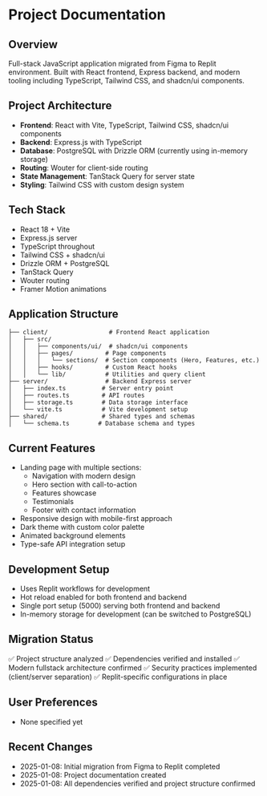 # Project Documentation

## Overview
Full-stack JavaScript application migrated from Figma to Replit environment. Built with React frontend, Express backend, and modern tooling including TypeScript, Tailwind CSS, and shadcn/ui components.

## Project Architecture
- **Frontend**: React with Vite, TypeScript, Tailwind CSS, shadcn/ui components
- **Backend**: Express.js with TypeScript
- **Database**: PostgreSQL with Drizzle ORM (currently using in-memory storage)
- **Routing**: Wouter for client-side routing
- **State Management**: TanStack Query for server state
- **Styling**: Tailwind CSS with custom design system

## Tech Stack
- React 18 + Vite
- Express.js server
- TypeScript throughout
- Tailwind CSS + shadcn/ui
- Drizzle ORM + PostgreSQL
- TanStack Query
- Wouter routing
- Framer Motion animations

## Application Structure
```
├── client/                 # Frontend React application
│   ├── src/
│   │   ├── components/ui/  # shadcn/ui components
│   │   ├── pages/         # Page components
│   │   │   └── sections/  # Section components (Hero, Features, etc.)
│   │   ├── hooks/         # Custom React hooks
│   │   └── lib/           # Utilities and query client
├── server/                # Backend Express server
│   ├── index.ts          # Server entry point
│   ├── routes.ts         # API routes
│   ├── storage.ts        # Data storage interface
│   └── vite.ts           # Vite development setup
├── shared/               # Shared types and schemas
│   └── schema.ts        # Database schema and types
```

## Current Features
- Landing page with multiple sections:
  - Navigation with modern design
  - Hero section with call-to-action
  - Features showcase
  - Testimonials
  - Footer with contact information
- Responsive design with mobile-first approach
- Dark theme with custom color palette
- Animated background elements
- Type-safe API integration setup

## Development Setup
- Uses Replit workflows for development
- Hot reload enabled for both frontend and backend
- Single port setup (5000) serving both frontend and backend
- In-memory storage for development (can be switched to PostgreSQL)

## Migration Status
✅ Project structure analyzed
✅ Dependencies verified and installed
✅ Modern fullstack architecture confirmed
✅ Security practices implemented (client/server separation)
✅ Replit-specific configurations in place

## User Preferences
- None specified yet

## Recent Changes
- 2025-01-08: Initial migration from Figma to Replit completed
- 2025-01-08: Project documentation created
- 2025-01-08: All dependencies verified and project structure confirmed